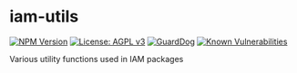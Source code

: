 # iam-utils

[![NPM Version](https://img.shields.io/npm/v/@cloud-copilot/iam-utils.svg?logo=nodedotjs)](https://www.npmjs.com/package/@cloud-copilot/iam-utils) [![License: AGPL v3](https://img.shields.io/github/license/cloud-copilot/iam-utils)](LICENSE.txt) [![GuardDog](https://github.com/cloud-copilot/iam-utils/actions/workflows/guarddog.yml/badge.svg)](https://github.com/cloud-copilot/iam-utils/actions/workflows/guarddog.yml) [![Known Vulnerabilities](https://snyk.io/test/github/cloud-copilot/iam-utils/badge.svg?targetFile=package.json&style=flat-square)](https://snyk.io/test/github/cloud-copilot/iam-utils?targetFile=package.json)

Various utility functions used in IAM packages
